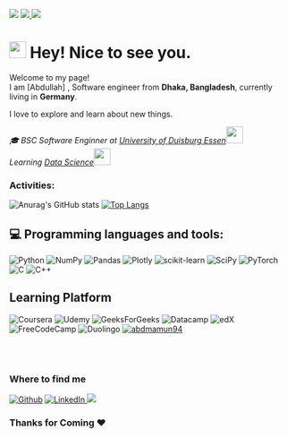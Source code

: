
![](https://visitor-badge.glitch.me/badge?page_id=AbdMamun94.AbdMamun94) </a>
  <a href="https://github.com/AbdMamun94?tab=repositories"><img src="https://badges.pufler.dev/repos/AbdMamun94?style=flat-square&color=black&logo=github">
 <a href="https://github.com/AbdMamun94"><img src="https://img.shields.io/github/followers/AbdMamun94?style=social"></a>
</p>

<h1><img src="https://emojis.slackmojis.com/emojis/images/1531849430/4246/blob-sunglasses.gif?1531849430" width="30"/> Hey! Nice to see you.</h1>



<p>Welcome to my page! </br> I am [Abdullah] , Software engineer from <b>Dhaka, Bangladesh</b>, currently living in  <b> Germany</b>.</p>
I love to explore and learn about new things.</p>



<p><em>🎓 BSC Software Enginner at <a href="http://www.unb.br"> University of Duisburg Essen</a><img src="https://media.giphy.com/media/fYSnHlufseco8Fh93Z/giphy.gif" width="30"></br>Learning <a href="https://www.thoughtworks.com">Data Science</a /a><img src="https://media.giphy.com/media/WUlplcMpOCEmTGBtBW/giphy.gif" width="30"> 
</em></p>




### Activities:

![Anurag's GitHub stats](https://github-readme-stats.vercel.app/api?username=AbdMamun94&show_icons=true&theme=light&line_height=20")
[![Top Langs](https://github-readme-stats.vercel.app/api/top-langs/?username=AbdMamun94&layout=compact)](https://github.com/anuraghazra/github-readme-stats)





## :computer: Programming languages and tools: 

![Python](https://img.shields.io/badge/python-3670A0?style=for-the-badge&logo=python&logoColor=ffdd54)
![NumPy](https://img.shields.io/badge/numpy-%23013243.svg?style=for-the-badge&logo=numpy&logoColor=white)
![Pandas](https://img.shields.io/badge/pandas-%23150458.svg?style=for-the-badge&logo=pandas&logoColor=white)
![Plotly](https://img.shields.io/badge/Plotly-%233F4F75.svg?style=for-the-badge&logo=plotly&logoColor=white)
![scikit-learn](https://img.shields.io/badge/scikit--learn-%23F7931E.svg?style=for-the-badge&logo=scikit-learn&logoColor=white)
![SciPy](https://img.shields.io/badge/SciPy-%230C55A5.svg?style=for-the-badge&logo=scipy&logoColor=%white)
![PyTorch](https://img.shields.io/badge/PyTorch-%23EE4C2C.svg?style=for-the-badge&logo=PyTorch&logoColor=white)
![C](https://img.shields.io/badge/c-%2300599C.svg?style=for-the-badge&logo=c&logoColor=white)
![C++](https://img.shields.io/badge/c++-%2300599C.svg?style=for-the-badge&logo=c%2B%2B&logoColor=white)


## Learning Platform

![Coursera](https://img.shields.io/badge/Coursera-%230056D2.svg?style=for-the-badge&logo=Coursera&logoColor=white)
![Udemy](https://img.shields.io/badge/Udemy-A435F0?style=for-the-badge&logo=Udemy&logoColor=white)
![GeeksForGeeks](https://img.shields.io/badge/GeeksforGeeks-gray?style=for-the-badge&logo=geeksforgeeks&logoColor=35914c)
![Datacamp](https://img.shields.io/badge/Datacamp-05192D?style=for-the-badge&logo=datacamp&logoColor=03E860)
![edX](https://img.shields.io/badge/edX-%2302262B.svg?style=for-the-badge&logo=edX&logoColor=white)
![FreeCodeCamp](https://img.shields.io/badge/Freecodecamp-%23123.svg?&style=for-the-badge&logo=freecodecamp&logoColor=green)
![Duolingo](https://img.shields.io/badge/Duolingo-%234DC730.svg?style=for-the-badge&logo=Duolingo&logoColor=white)
 <a href="https://kaggle.com/abdmamun94" target="blank"><img src="https://img.shields.io/badge/KAGGLE-20BEFF?&style=for-the-badge&logo=kaggle&logoColor=white" alt="abdmamun94"  /></a>

<br />
<br />

<h3>Where to find me</h3>
<p><a href="https://github.com/AbdMamun94" target="_blank"><img alt="Github" src="https://img.shields.io/badge/GitHub-%2312100E.svg?&style=for-the-badge&logo=Github&logoColor=white" /></a> <a href="https://www.linkedin.com/in/abdullah-al-mamun-9661b6211" target="_blank"><img alt="LinkedIn" src="https://img.shields.io/badge/linkedin-%230077B5.svg?&style=for-the-badge&logo=linkedin&logoColor=white" />
  <a href="abdmamun199406@gmail.com?subject=Olá%20Bruno%20Tacca"><img src="https://img.shields.io/badge/gmail-%23D14836.svg?&style=for-the-badge&logo=gmail&logoColor=white" /></a>&nbsp;&nbsp;&nbsp;&nbsp;
 
</p>
  

### Thanks for Coming ❤️ 
